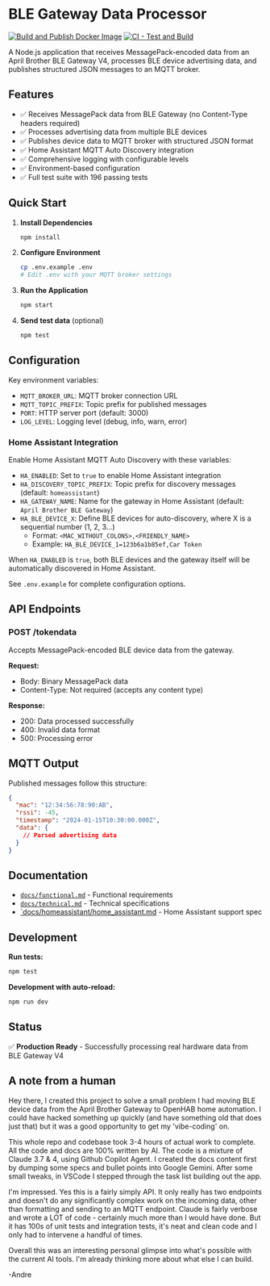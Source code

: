 # BLE Gateway Data Processor

[![Build and Publish Docker Image](https://github.com/alackmann/ble-gateway-mqtt-proxy/actions/workflows/docker-publish.yml/badge.svg)](https://github.com/alackmann/ble-gateway-mqtt-proxy/actions/workflows/docker-publish.yml)
[![CI - Test and Build](https://github.com/alackmann/ble-gateway-mqtt-proxy/actions/workflows/ci.yml/badge.svg)](https://github.com/alackmann/ble-gateway-mqtt-proxy/actions/workflows/ci.yml)

A Node.js application that receives MessagePack-encoded data from an April Brother BLE Gateway V4, processes BLE device advertising data, and publishes structured JSON messages to an MQTT broker.

## Features

- ✅ Receives MessagePack data from BLE Gateway (no Content-Type headers required)
- ✅ Processes advertising data from multiple BLE devices
- ✅ Publishes device data to MQTT broker with structured JSON format
- ✅ Home Assistant MQTT Auto Discovery integration
- ✅ Comprehensive logging with configurable levels
- ✅ Environment-based configuration
- ✅ Full test suite with 196 passing tests

## Quick Start

1. **Install Dependencies**
   ```bash
   npm install
   ```

2. **Configure Environment**
   ```bash
   cp .env.example .env
   # Edit .env with your MQTT broker settings
   ```

3. **Run the Application**
   ```bash
   npm start
   ```

4. **Send test data** (optional)
   ```bash
   npm test
   ```

## Configuration

Key environment variables:

- `MQTT_BROKER_URL`: MQTT broker connection URL
- `MQTT_TOPIC_PREFIX`: Topic prefix for published messages
- `PORT`: HTTP server port (default: 3000)
- `LOG_LEVEL`: Logging level (debug, info, warn, error)

### Home Assistant Integration

Enable Home Assistant MQTT Auto Discovery with these variables:

- `HA_ENABLED`: Set to `true` to enable Home Assistant integration
- `HA_DISCOVERY_TOPIC_PREFIX`: Topic prefix for discovery messages (default: `homeassistant`)
- `HA_GATEWAY_NAME`: Name for the gateway in Home Assistant (default: `April Brother BLE Gateway`)
- `HA_BLE_DEVICE_X`: Define BLE devices for auto-discovery, where X is a sequential number (1, 2, 3...)
  - Format: `<MAC_WITHOUT_COLONS>,<FRIENDLY_NAME>`
  - Example: `HA_BLE_DEVICE_1=123b6a1b85ef,Car Token`

When `HA_ENABLED` is `true`, both BLE devices and the gateway itself will be automatically discovered in Home Assistant.

See `.env.example` for complete configuration options.

## API Endpoints

### POST /tokendata
Accepts MessagePack-encoded BLE device data from the gateway.

**Request:**
- Body: Binary MessagePack data
- Content-Type: Not required (accepts any content type)

**Response:**
- 200: Data processed successfully
- 400: Invalid data format
- 500: Processing error

## MQTT Output

Published messages follow this structure:
```json
{
  "mac": "12:34:56:78:90:AB",
  "rssi": -45,
  "timestamp": "2024-01-15T10:30:00.000Z",
  "data": {
    // Parsed advertising data
  }
}
```

## Documentation

- [`docs/functional.md`](docs/functional.md) - Functional requirements
- [`docs/technical.md`](docs/technical.md) - Technical specifications
- [`docs/homeassistant/home_assistant.md](docs/homeassistant/home_assistant.md) - Home Assistant support spec

## Development

**Run tests:**
```bash
npm test
```

**Development with auto-reload:**
```bash
npm run dev
```

## Status

✅ **Production Ready** - Successfully processing real hardware data from BLE Gateway V4


## A note from a human

Hey there, I created this project to solve a small problem I had moving BLE device data from the April Brother Gateway to OpenHAB home automation. I could have hacked something up quickly (and have something old that does just that) but it was a good opportunity to get my 'vibe-coding' on.

This whole repo and codebase took 3-4 hours of actual work to complete. All the code and docs are 100% written by AI. The code is a mixture of Claude 3.7 & 4, using Github Copilot Agent. I created the docs content first by dumping some specs and bullet points into Google Gemini. After some small tweaks, in VSCode I stepped through the task list building out the app.

I'm impressed. Yes this is a fairly simply API. It only really has two endpoints and doesn't do any significantly complex work on the incoming data, other than formatting and sending to an MQTT endpoint. Claude is fairly verbose and wrote a LOT of code - certainly much more than I would have done. But it has 100s of unit tests and integration tests, it's neat and clean code and I only had to intervene a handful of times. 

Overall this was an interesting personal glimpse into what's possible with the current AI tools. I'm already thinking more about what else I can build.

-Andre